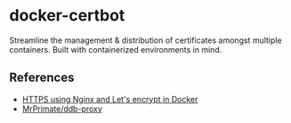 # docker-certbot
Streamline the management &amp; distribution of certificates amongst multiple containers. Built with containerized environments in mind.

## References

- [HTTPS using Nginx and Let's encrypt in Docker](https://mindsers.blog/post/https-using-nginx-certbot-docker/)
- [MrPrimate/ddb-proxy](https://github.com/MrPrimate/ddb-proxy)
